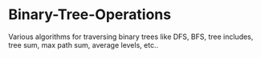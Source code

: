 # Binary-Tree-Operations
Various algorithms for traversing binary trees like DFS, BFS, tree includes, tree sum, max path sum, average levels, etc..


